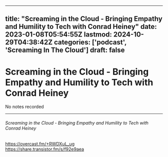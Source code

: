 
---
title: "Screaming in the Cloud - Bringing Empathy and Humility to Tech with Conrad Heiney"
date: 2023-01-08T05:54:55Z
lastmod: 2024-10-29T04:38:42Z
categories: ['podcast', 'Screaming In The Cloud']
draft: false
---


# Screaming in the Cloud - Bringing Empathy and Humility to Tech with Conrad Heiney

No notes recorded
- - -
###### Screaming in the Cloud - Bringing Empathy and Humility to Tech with Conrad Heiney

https://overcast.fm/+RWDXuL_ug  
https://share.transistor.fm/s/f92e9aea

<!-- #public #podcast #Screaming In The Cloud# -->

<!-- {BearID:3F99D3A1-98C8-4478-B418-E9548D8CC6CB-28016-00002D97F68B0279} -->
